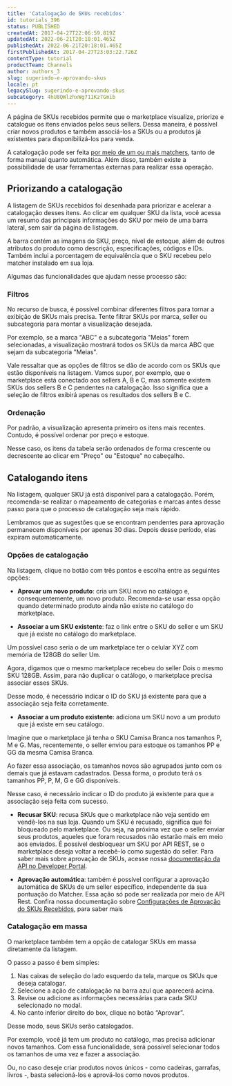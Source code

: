 ```yaml
---
title: 'Catalogação de SKUs recebidos'
id: tutorials_396
status: PUBLISHED
createdAt: 2017-04-27T22:06:59.819Z
updatedAt: 2022-06-21T20:18:01.465Z
publishedAt: 2022-06-21T20:18:01.465Z
firstPublishedAt: 2017-04-27T23:03:22.726Z
contentType: tutorial
productTeam: Channels
author: authors_3
slug: sugerindo-e-aprovando-skus
locale: pt
legacySlug: sugerindo-e-aprovando-skus
subcategory: 4hU8QWlzhxWg711Kz7Gmib
---
```


A página de SKUs recebidos permite que o marketplace visualize, priorize e catalogue os itens enviados pelos seus sellers. Dessa maneira, é possível criar novos produtos e também associá-los a SKUs ou a produtos já existentes para disponibilizá-los para venda.

A catalogação pode ser feita [por meio de um ou mais matchers](https://help.vtex.com/pt/tutorial/entendendo-a-pontuacao-do-vtex-matcher?locale=pt "por meio de um ou mais matchers"), tanto de forma manual quanto automática. Além disso, também existe a possibilidade de usar ferramentas externas para realizar essa operação. 

## Priorizando a catalogação

A listagem de SKUs recebidos foi desenhada para priorizar e acelerar a catalogação desses itens. Ao clicar em qualquer SKU da lista, você acessa um resumo das principais informações do SKU por meio de uma barra lateral, sem sair da página de listagem.

A barra contém as imagens do SKU, preço, nível de estoque, além de outros atributos do produto como descrição, especificações, códigos e IDs. Também inclui a porcentagem de equivalência que o SKU recebeu pelo matcher instalado em sua loja.

Algumas das funcionalidades que ajudam nesse processo são:

### Filtros

No recurso de busca, é possível combinar diferentes filtros para tornar a exibição de SKUs mais precisa. Tente filtrar SKUs por marca, seller ou subcategoria para montar a visualização desejada. 

Por exemplo, se a marca "ABC" e a subcategoria "Meias" forem selecionadas, a visualização mostrará todos os SKUs da marca ABC que sejam da subcategoria "Meias".

Vale ressaltar que as opções de filtros se dão de acordo com os SKUs que estão disponíveis na listagem. Vamos supor, por exemplo, que o marketplace está conectado aos sellers A, B e C, mas somente existem SKUs dos sellers B e C pendentes na catalogação. Isso significa que a seleção de filtros exibirá apenas os resultados dos sellers B e C.

### Ordenação 

Por padrão, a visualização apresenta primeiro os itens mais recentes. Contudo, é possível ordenar por preço e estoque.

Nesse caso, os itens da tabela serão ordenados de forma crescente ou decrescente ao clicar em "Preço" ou "Estoque" no cabeçalho.

## Catalogando itens

Na listagem, qualquer SKU já está disponível para a catalogação. Porém, recomenda-se realizar o mapeamento de categorias e marcas antes desse passo para que o processo de catalogação seja mais rápido.

Lembramos que as sugestões que se encontram pendentes para aprovação permanecem disponíveis por apenas 30 dias. Depois desse período, elas expiram automaticamente.

### Opções de catalogação 

Na listagem, clique no botão com três pontos e escolha entre as seguintes opções: 

- __Aprovar um novo produto__: cria um SKU novo no catálogo e, consequentemente, um novo produto. Recomenda-se usar essa opção quando determinado produto ainda não existe no catálogo do marketplace.

- __Associar a um SKU existente__: faz o link entre o SKU do seller e um SKU que já existe no catálogo do marketplace.

Um possível caso seria o de um marketplace ter o celular XYZ com memória de 128GB do seller Um. 

Agora, digamos que o mesmo marketplace recebeu do seller Dois o mesmo SKU 128GB. Assim, para não duplicar o catálogo, o marketplace precisa associar esses SKUs.

Desse modo, é necessário indicar o ID do SKU já existente para que a associação seja feita corretamente.

- __Associar a um produto existente__: adiciona um SKU novo a um produto que já existe em seu catálogo.

Imagine que o marketplace já tenha o SKU Camisa Branca nos tamanhos P, M e G. Mas, recentemente, o seller enviou para estoque os tamanhos PP e GG da mesma Camisa Branca. 

Ao fazer essa associação, os tamanhos novos são agrupados junto com os demais que já estavam cadastrados. Dessa forma, o produto terá os tamanhos PP, P, M, G e GG disponíveis.

Nesse caso, é necessário indicar o ID do produto já existente para que a associação seja feita com sucesso.

- __Recusar SKU__: recusa SKUs que o marketplace não veja sentido em vendê-los na sua loja. Quando um SKU é recusado, significa que foi bloqueado pelo marketplace. Ou seja, na próxima vez que o seller enviar seus produtos, aqueles que foram recusados não estarão mais em meio aos enviados. É possível desbloquear um SKU por API REST, se o marketplace deseja voltar a recebê-lo como sugestão do seller. Para saber mais sobre aprovação de SKUs, acesse nossa [documentação da API no Developer Portal](https://developers.vtex.com/vtex-rest-api/reference/savesuggestion).

- **Aprovação automática**: também é possível configurar a aprovação automática de SKUs de um seller específico, independente da sua pontuação do Matcher. Essa ação só pode ser realizada por meio de API Rest. Confira nossa documentação sobre [Configurações de Aprovação do SKUs Recebidos](https://developers.vtex.com/vtex-rest-api/reference/getautoapprovevaluefromconfig), para saber mais

### Catalogação em massa 

O marketplace também tem a opção de catalogar SKUs em massa diretamente da listagem. 

O passo a passo é bem simples:

1. Nas caixas de seleção do lado esquerdo da tela, marque os SKUs que deseja catalogar.  
2. Selecione a ação de catalogação na barra azul que aparecerá acima.  
3. Revise ou adicione as informações necessárias para cada SKU selecionado no modal.  
4. No canto inferior direito do box, clique no botão “Aprovar”.

Desse modo, seus SKUs serão catalogados.

Por exemplo, você já tem um produto no catálogo, mas precisa adicionar novos tamanhos. Com essa funcionalidade, será possível selecionar todos os tamanhos de uma vez e fazer a associação.

Ou, no caso deseje criar produtos novos únicos - como cadeiras, garrafas, livros -, basta selecioná-los e aprová-los como novos produtos.
